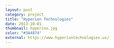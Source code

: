 ```yaml
---
layout: post
category: project
title: "Hyperion Technologies"
date: 2013-10-01
thumbnail: hyperion.jpg
color: "#3A4874"
external: https://www.hyperiontechnologies.us/
---
```


